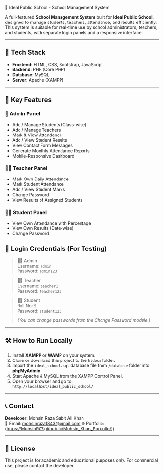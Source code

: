 🏫 Ideal Public School - School Management System

A full-featured **School Management System** built for **Ideal Public School**, designed to manage students, teachers, attendance, and results efficiently. This system is suitable for real-time use by school administrators, teachers, and students, with separate login panels and a responsive interface.

---

## 🚀 Tech Stack

- **Frontend**: HTML, CSS, Bootstrap, JavaScript  
- **Backend**: PHP (Core PHP)  
- **Database**: MySQL  
- **Server**: Apache (XAMPP)

---

## 📌 Key Features

### 👤 Admin Panel
- Add / Manage Students (Class-wise)
- Add / Manage Teachers
- Mark & View Attendance
- Add / View Student Results
- View Contact Form Messages
- Generate Monthly Attendance Reports
- Mobile-Responsive Dashboard

### 👨‍🏫 Teacher Panel
- Mark Own Daily Attendance
- Mark Student Attendance
- Add / View Student Marks
- Change Password
- View Results of Assigned Students

### 👨‍🎓 Student Panel
- View Own Attendance with Percentage
- View Own Results (Date-wise)
- Change Password

## 🔐 Login Credentials (For Testing)

> 🧑‍💼 Admin  
> Username: `admin`  
> Password: `admin123`

> 👨‍🏫 Teacher  
> Username: `teacher1`  
> Password: `teacher123`

> 👨‍🎓 Student  
> Roll No: `5`  
> Password: `student123`

> *(You can change passwords from the Change Password module.)*

---

## 🛠️ How to Run Locally

1. Install **XAMPP** or **WAMP** on your system.
2. Clone or download this project to the `htdocs` folder.
3. Import the `ideal_school.sql` database file from `/database` folder into **phpMyAdmin**.
4. Start Apache & MySQL from the XAMPP Control Panel.
5. Open your browser and go to:  
   `http://localhost/ideal_public_school/`

---
## 📞 Contact

**Developer**: Mohsin Raza Sabit Ali Khan  
📧 Email: mohsinraza1843@gmail.com
🌐 Portfolio:(https://MohsinR07.github.io/Mohsin_Khan_Portfolio/))

---

## 📄 License

This project is for academic and educational purposes only. For commercial use, please contact the developer.
